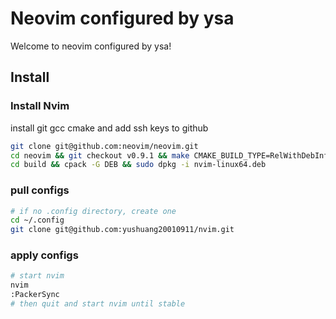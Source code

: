 # Neovim configured by ysa
Welcome to neovim configured by ysa!

## Install
### Install Nvim
install git gcc cmake and add ssh keys to github
```bash
git clone git@github.com:neovim/neovim.git 
cd neovim && git checkout v0.9.1 && make CMAKE_BUILD_TYPE=RelWithDebInfo
cd build && cpack -G DEB && sudo dpkg -i nvim-linux64.deb
```

### pull configs
```bash
# if no .config directory, create one
cd ~/.config
git clone git@github.com:yushuang20010911/nvim.git
```
### apply configs
```bash
# start nvim
nvim
:PackerSync
# then quit and start nvim until stable
```
